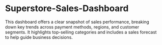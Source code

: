 # Superstore-Sales-Dashboard
This dashboard offers a clear snapshot of sales performance, breaking down key trends across payment methods, regions, and customer segments. It highlights top-selling categories and includes a sales forecast to help guide business decisions. 
